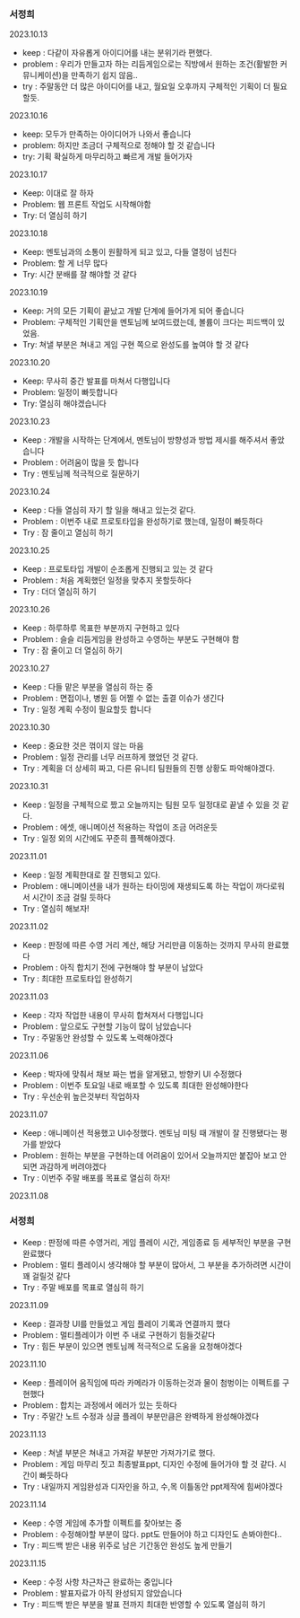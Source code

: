 ### 서정희

2023.10.13

- keep : 다같이 자유롭게 아이디어를 내는 분위기라 편했다.
- problem : 우리가 만들고자 하는 리듬게임으로는 직방에서 원하는 조건(활발한 커뮤니케이션)을 만족하기 쉽지 않음..
- try : 주말동안 더 많은 아이디어를 내고, 월요일 오후까지 구체적인 기획이 더 필요할듯.


2023.10.16

- keep: 모두가 만족하는 아이디어가 나와서 좋습니다
- problem: 하지만 조금더 구체적으로 정해야 할 것 같습니다
- try: 기획 확실하게 마무리하고 빠르게 개발 들어가자


2023.10.17

- Keep: 이대로 잘 하자
- Problem: 웹 프론트 작업도 시작해야함
- Try: 더 열심히 하기


2023.10.18

- Keep: 멘토님과의 소통이 원활하게 되고 있고, 다들 열정이 넘친다
- Problem: 할 게 너무 많다
- Try: 시간 분배를 잘 해야할 것 같다

2023.10.19

- Keep: 거의 모든 기획이 끝났고 개발 단계에 들어가게 되어 좋습니다
- Problem: 구체적인 기획안을 멘토님께 보여드렸는데, 볼륨이 크다는 피드백이 있었음.
- Try: 쳐낼 부분은 쳐내고 게임 구현 쪽으로 완성도를 높여야 할 것 같다


2023.10.20

- Keep: 무사히 중간 발표를 마쳐서 다행입니다
- Problem: 일정이 빠듯합니다
- Try: 열심히 해야겠습니다


2023.10.23

- Keep : 개발을 시작하는 단계에서, 멘토님이 방향성과 방법 제시를 해주셔서 좋았습니다
- Problem : 어려움이 많을 듯 합니다
- Try :  멘토님께 적극적으로 질문하기


2023.10.24

- Keep : 다들 열심히 자기 할 일을 해내고 있는것 같다.
- Problem : 이번주 내로 프로토타입을 완성하기로 했는데, 일정이 빠듯하다
- Try : 잠 줄이고 열심히 하기


2023.10.25

- Keep : 프로토타입 개발이 순조롭게 진행되고 있는 것 같다
- Problem : 처음 계획했던 일정을 맞추지 못할듯하다
- Try :  더더 열심히 하기

2023.10.26

- Keep : 하루하루 목표한 부분까지 구현하고 있다
- Problem : 슬슬 리듬게임을 완성하고 수영하는 부분도 구현해야 함
- Try :  잠 줄이고 더 열심히 하기


2023.10.27

- Keep : 다들 맡은 부분을 열심히 하는 중
- Problem : 면접이나, 병원 등 어쩔 수 없는 출결 이슈가 생긴다
- Try : 일정 계획 수정이 필요할듯 합니다


2023.10.30

- Keep : 중요한 것은 꺾이지 않는 마음
- Problem : 일정 관리를 너무 러프하게 했었던 것 같다.
- Try : 계획을 더 상세히 짜고, 다른 유니티 팀원들의 진행 상황도 파악해야겠다.


2023.10.31

- Keep : 일정을 구체적으로 짰고 오늘까지는 팀원 모두 일정대로 끝낼 수 있을 것 같다.
- Problem : 에셋, 애니메이션 적용하는 작업이 조금 어려운듯
- Try : 일정 외의 시간에도 꾸준히 플젝해야겠다.


2023.11.01

- Keep : 일정 계획한대로 잘 진행되고 있다.
- Problem : 애니메이션을 내가 원하는 타이밍에 재생되도록 하는 작업이 까다로워서 시간이 조금 걸릴 듯하다
- Try : 열심히 해보자!


2023.11.02

- Keep : 판정에 따른 수영 거리 계산, 해당 거리만큼 이동하는 것까지 무사히 완료했다
- Problem : 아직 합치기 전에 구현해야 할 부분이 남았다
- Try : 최대한 프로토타입 완성하기


2023.11.03

- Keep : 각자 작업한 내용이 무사히 합쳐져서 다행입니다
- Problem : 앞으로도 구현할 기능이 많이 남았습니다
- Try : 주말동안 완성할 수 있도록 노력해야겠다


2023.11.06

- Keep : 박자에 맞춰서 채보 짜는 법을 알게됐고, 방향키 UI 수정했다
- Problem : 이번주 토요일 내로 배포할 수 있도록 최대한 완성해야한다
- Try : 우선순위 높은것부터 작업하자

2023.11.07

- Keep : 애니메이션 적용했고 UI수정했다. 멘토님 미팅 때 개발이 잘 진행됐다는 평가를 받았다
- Problem : 원하는 부분을 구현하는데 어려움이 있어서 오늘까지만 붙잡아 보고 안되면 과감하게 버려야겠다
- Try : 이번주 주말 배포를 목표로 열심히 하자!

2023.11.08

### 서정희

- Keep : 판정에 따른 수영거리, 게임 플레이 시간, 게임종료 등 세부적인 부분을 구현완료했다
- Problem : 멀티 플레이시 생각해야 할 부분이 많아서, 그 부분을 추가하려면 시간이 꽤 걸릴것 같다
- Try : 주말 배포를 목표로 열심히 하기


2023.11.09
- Keep : 결과창 UI를 만들었고 게임 플레이 기록과 연결까지 했다
- Problem : 멀티플레이가 이번 주 내로 구현하기 힘들것같다
- Try : 힘든 부분이 있으면 멘토님께 적극적으로 도움을 요청해야겠다


2023.11.10

- Keep : 플레이어 움직임에 따라 카메라가 이동하는것과 물이 첨벙이는 이펙트를 구현했다
- Problem : 합치는 과정에서 에러가 있는 듯하다
- Try : 주말간 노트 수정과 싱글 플레이 부분만큼은 완벽하게 완성해야겠다

2023.11.13

- Keep : 쳐낼 부분은 쳐내고 가져갈 부분만 가져가기로 했다.
- Problem : 게임 마무리 짓고 최종발표ppt, 디자인 수정에 들어가야 할 것 같다. 시간이 빠듯하다
- Try : 내일까지 게임완성과 디자인을 하고, 수,목 이틀동안 ppt제작에 힘써야겠다

2023.11.14

- Keep : 수영 게임에 추가할 이펙트를 찾아보는 중
- Problem : 수정해야할 부분이 많다. ppt도 만들어야 하고 디자인도 손봐야한다..
- Try : 피드백 받은 내용 위주로 남은 기간동안 완성도 높게 만들기

2023.11.15

- Keep : 수정 사항 차근차근 완료하는 중입니다
- Problem : 발표자료가 아직 완성되지 않았습니다
- Try : 피드백 받은 부분을 발표 전까지 최대한 반영할 수 있도록 열심히 하기
